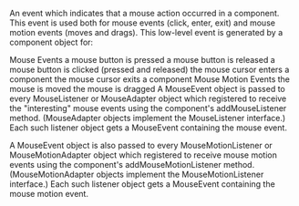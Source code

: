  An event which indicates that a mouse action occurred in a component. This event is used both for mouse events (click, enter, exit) and mouse motion events (moves and drags).
This low-level event is generated by a component object for:

Mouse Events
a mouse button is pressed
a mouse button is released
a mouse button is clicked (pressed and released)
the mouse cursor enters a component
the mouse cursor exits a component
Mouse Motion Events
the mouse is moved
the mouse is dragged
A MouseEvent object is passed to every MouseListener or MouseAdapter object which registered to receive the "interesting" mouse events using the component's addMouseListener method. (MouseAdapter objects implement the MouseListener interface.) Each such listener object gets a MouseEvent containing the mouse event.

A MouseEvent object is also passed to every MouseMotionListener or MouseMotionAdapter object which registered to receive mouse motion events using the component's addMouseMotionListener method. (MouseMotionAdapter objects implement the MouseMotionListener interface.) Each such listener object gets a MouseEvent containing the mouse motion event.
